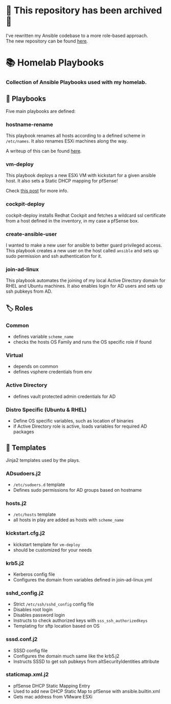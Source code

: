 #  This repository has been archived 
I've rewritten my Ansible codebase to a more role-based approach.  
The new repository can be found [here](https://github.com/shebpamm/homelab-fresh).

# 📚 Homelab Playbooks
### Collection of Ansible Playbooks used with my homelab.

## 📕 Playbooks
Five main playbooks are defined:
### hostname-rename
This playbook renames all hosts according to a defined scheme in `/etc/names`. It also renames ESXi machines along the way.

A writeup of this can be found [here](https://serverspike.io/applying-a-naming-scheme-to-all-hosts-using-ansible/).

### vm-deploy
This playbook deploys a new ESXi VM with kickstart for a given ansible host.
It also sets a Static DHCP mapping for pfSense!

Check [this post](https://serverspike.io/automating-vm-creation-with-kickstart-and-ansible-without-using-a-pxe-server/) for more info.

### cockpit-deploy
cockpit-deploy installs Redhat Cockpit and fetches a wildcard ssl certificate from a host defined in the inventory, in my case a pfSense box.

### create-ansible-user
I wanted to make a new user for ansible to better guard privileged access. This playbook creates a new user on the host called `ansible` and sets up sudo permission and ssh authentication for it.

### join-ad-linux
This playbook automates the joining of my local Active Directory domain for RHEL and Ubuntu machines. It also enables login for AD users and sets up ssh pubkeys from AD.

## 🏷️ Roles
### Common
- defines variable `scheme_name`
- checks the hosts OS Family and runs the OS specific role if found

### Virtual
- depends on common
- defines vsphere credentials from env

### Active Directory
- defines vault protected admin credentials for AD

### Distro Specific (Ubuntu & RHEL)
- Define OS specific variables, such as location of binaries
- if Active Directory role is active, loads variables for required AD packages

## 📜 Templates
Jinja2 templates used by the plays.

### ADsudoers.j2
- `/etc/sudoers.d` template
- Defines sudo permissions for AD groups based on hostname 

### hosts.j2
- `/etc/hosts` template
- all hosts in play are added as hosts with `scheme_name`

### kickstart.cfg.j2
- kickstart template for `vm-deploy`
- should be customized for your needs

### krb5.j2
- Kerberos config file
- Configures the domain from variables defined in join-ad-linux.yml

### sshd\_config.j2
- Strict `/etc/ssh/sshd_config` config file
- Disables root login
- Disables password login
- Instructs to check authorized keys with `sss_ssh_authorizedkeys`
- Templating for sftp location based on OS

### sssd.conf.j2
- SSSD config file
- Configures the domain much same like the krb5.j2
- Instructs SSSD to get ssh pubkeys from altSecurityIdentities attribute

### staticmap.xml.j2
- pfSense DHCP Static Mapping Entry
- Used to add new DHCP Static Map to pfSense with ansible.builtin.xml
- Gets mac address from VMware ESXi


